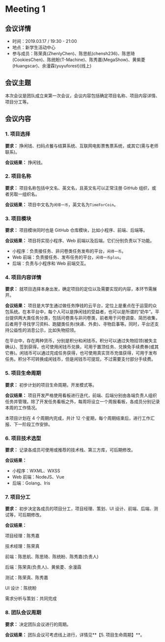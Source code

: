 # Meeting 1

## 会议详情

- 时间：2019.03.17 / 19:30 - 21:00
- 地点：新学生活动中心
- 参与成员：陈荣真(ZhenlyChen)、陈思航(chensh236)、陈思琦(CookiesChen)、陈统盼(T-Machine)、陈秀嘉(MegaShow)、黄紫菱(Huangscar)、余漫霖(yuyuforest)(线上)

## 会议主题

本次会议是团队成立来第一次会议，会议内容包括确定项目名称、项目内容详情、项目分工等。

## 会议内容

### 1. 项目选择

**要求：** 挣闲钱、扫码点餐与结算系统、互联网电影票售票系统，或其它(需与老师联系)。

**会议结果：** 挣闲钱。

### 2. 项目名称

**要求：** 项目名称包括中文名、英文名，且英文名可以正常注册 GitHub 组织，或者另取一组织名。

**会议结果：** 项目中文名为`闲得一币`，英文名为`TimeForCoin`。

### 3. 项目模块

**要求：** 项目模块同时也是 GitHub 仓库模块，比如小程序、前端、后端等。

**会议结果：** 项目将实现小程序、Web 前端以及后端，它们分别负责以下功能。

- 小程序：负责接任务、非问卷类任务发布的平台，`闲得一币`。
- Web 前端：负责接任务、发布任务的平台，`闲得一币plus`。
- 后端：负责与小程序和 Web 前端交互。

### 4. 项目内容详情

**要求：** 就项目选择本身出发，确定项目的定位以及需要实现的内容，本环节需展开。

**会议结果：** 项目是大学生通过做任务挣钱的云平台，定位上是重点在于运营的众包系统。在本平台中，每个人可以是挣闲钱的受益者，也可以是所谓的“奶牛”。平台提供两大类任务分类，包括问卷类与非问卷类，前者用于问卷调查、简历收集，后者用于寻找学习资料、跑腿类任务(快递、外卖)、寻物启事等。同时，平台还支持公益性的消息公示，比如失物招领。

在平台中，存在两种货币，分别是积分和闲钱币。积分可以通过失物招领(被失主确认)、签到获得，也可使用闲钱币兑换，可用于置顶任务、兑换免手续费券(或其它券)。闲钱币可以通过完成任务获得，也可使用真实货币充值获得，可用于发布任务。积分不可转换成闲钱币，但是闲钱币可提现，不过需要支付部分手续费。

### 5. 项目生命周期

**要求：** 初步计划的项目生命周期，开发模式等。

**会议结果：** 项目开发严格使用看板进行迭代，前端、后端分别由各端负责人组织任务并管理。除了开发任务看板之外，每周将设立一个周报看板，各成员分别记录本周的工作情况。

本项目计划在 4 个周期内完成，共计 12 个星期，每个周期结束后，进行工作汇报、下一阶段工作安排。

### 6. 项目技术选型

**要求：** 记录各成员可使用或推荐的技术栈、第三方库，可后期修改。

**会议结果：**

- 小程序：WXML、WXSS
- Web 前端：NodeJS、Vue
- 后端：Golang、Iris

### 7. 项目分工

**要求：** 初步决定各成员的项目分工，项目经理、策划、UI 设计、前端、后端、测试等，可后期修改。

**会议结果：**

项目经理：陈秀嘉

技术经理：陈荣真

前端：陈思航、陈思琦、陈统盼、陈秀嘉(负责人)

后端：陈荣真(负责人)、黄紫菱、余漫霖

测试：陈荣真、陈秀嘉

UI 设计：陈统盼

需求分析与策划：共同完成

### 8. 团队会议周期

**要求：** 决定团队会议进行的周期。

**会议结果：** 团队会议可考虑线上进行，详情见**【5. 项目生命周期】**。

